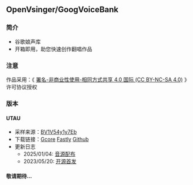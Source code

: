 ## OpenVsinger/GoogVoiceBank

### 简介

- 谷歌娘声库
- 开箱即用，助您快速创作翻唱作品

### 注意

作品采用：《 [署名-非商业性使用-相同方式共享 4.0 国际 (CC BY-NC-SA 4.0)](https://creativecommons.org/licenses/by-nc-sa/4.0/deed.zh-hans) 》许可协议授权

### 版本

#### UTAU

- 采样来源：[BV1V54y1y7Eb](https://www.bilibili.com/video/BV1V54y1y7Eb/)
- 下载链接：[Gcore](https://r2eu.zxwy.link/gh/openvsinger/googvoicebank/GoogVoiceBank-UTAU_250104.zip) [Fastly](https://r2eu.zxwy.link/gh/openvsinger/googvoicebank/GoogVoiceBank-UTAU_250104.zip) [Github](https://github.com/OpenVsinger/Storage/releases/download/GoogVoiceBank/GoogVoiceBank-UTAU_250104.zip)
- 更新日志
  - 2025/01/04: [音源配布](https://www.bilibili.com/video/BV1mkrWYoE7K/)
  - 2023/05/20: [开源首发](https://github.com/ZxwyWebSite/GoogVoiceBank-UTAU)

#### 敬请期待...
